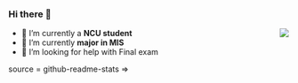 ### Hi there 👋
<img align="right" src="https://github-readme-stats.vercel.app/api?username=brankhsu&show_icons=true">

- 🔭 I’m currently a __NCU student__
- 🌱 I’m currently __major in MIS__
- 🤔 I’m looking for help with Final exam


source = github-readme-stats =>

